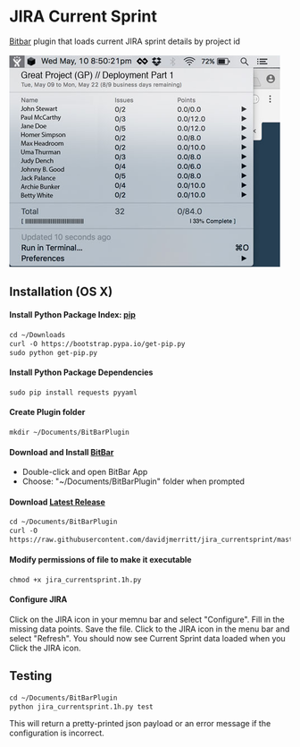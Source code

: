 # JIRA Current Sprint
[Bitbar](https://github.com/matryer/bitbar) plugin that loads current JIRA sprint details by project id
<br><br>
![Screen Capture](https://github.com/davidjmerritt/jira_currentsprint/blob/512db8f3c119958e8025bfb98e2419e1a24b95e7/jira_currentsprint_graphic.jpg?raw=true)

## Installation (OS X)

#### Install Python Package Index: [pip](https://pip.pypa.io/en/stable/installing/)
```
cd ~/Downloads
curl -O https://bootstrap.pypa.io/get-pip.py
sudo python get-pip.py
```

#### Install Python Package Dependencies
```
sudo pip install requests pyyaml
```

#### Create Plugin folder
```
mkdir ~/Documents/BitBarPlugin
```

#### Download and Install [BitBar](https://github.com/matryer/bitbar/releases/tag/v1.9.2)
- Double-click and open BitBar App
- Choose: "~/Documents/BitBarPlugin" folder when prompted 

#### Download [Latest Release](https://github.com/davidjmerritt/jira_currentsprint/releases/latest)
```
cd ~/Documents/BitBarPlugin
curl -O https://raw.githubusercontent.com/davidjmerritt/jira_currentsprint/master/jira_currentsprint.1h.py
```

#### Modify permissions of file to make it executable
```
chmod +x jira_currentsprint.1h.py
```

#### Configure JIRA
Click on the JIRA icon in your memnu bar and select "Configure". Fill in the missing data points.  Save the file. Click to the JIRA icon in the menu bar and select "Refresh".  You should now see Current Sprint data loaded when you Click the JIRA icon.


## Testing
```
cd ~/Documents/BitBarPlugin
python jira_currentsprint.1h.py test
```
This will return a pretty-printed json payload or an error message if the configuration is incorrect.
